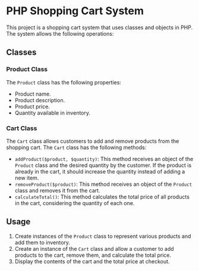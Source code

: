 # PHP Shopping Cart System

This project is a shopping cart system that uses classes and objects in PHP. The system allows the following operations:

## Classes

### Product Class
The `Product` class has the following properties:
- Product name.
- Product description.
- Product price.
- Quantity available in inventory.

### Cart Class
The `Cart` class allows customers to add and remove products from the shopping cart. The `Cart` class has the following methods:
- `addProduct($product, $quantity)`: This method receives an object of the `Product` class and the desired quantity by the customer. If the product is already in the cart, it should increase the quantity instead of adding a new item.
- `removeProduct($product)`: This method receives an object of the `Product` class and removes it from the cart.
- `calculateTotal()`: This method calculates the total price of all products in the cart, considering the quantity of each one.

## Usage
1. Create instances of the `Product` class to represent various products and add them to inventory.
2. Create an instance of the `Cart` class and allow a customer to add products to the cart, remove them, and calculate the total price.
3. Display the contents of the cart and the total price at checkout.
